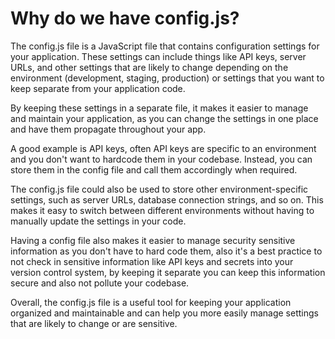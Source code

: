 # Why do we have config.js?

The config.js file is a JavaScript file that contains configuration settings for your application. These settings can include things like API keys, server URLs, and other settings that are likely to change depending on the environment (development, staging, production) or settings that you want to keep separate from your application code.

By keeping these settings in a separate file, it makes it easier to manage and maintain your application, as you can change the settings in one place and have them propagate throughout your app.

A good example is API keys, often API keys are specific to an environment and you don't want to hardcode them in your codebase. Instead, you can store them in the config file and call them accordingly when required.

The config.js file could also be used to store other environment-specific settings, such as server URLs, database connection strings, and so on. This makes it easy to switch between different environments without having to manually update the settings in your code.

Having a config file also makes it easier to manage security sensitive information as you don't have to hard code them, also it's a best practice to not check in sensitive information like API keys and secrets into your version control system, by keeping it separate you can keep this information secure and also not pollute your codebase.

Overall, the config.js file is a useful tool for keeping your application organized and maintainable and can help you more easily manage settings that are likely to change or are sensitive.